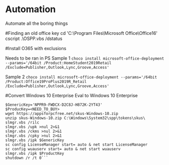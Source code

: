 # Automation
Automate all the boring things

#Finding an old office key
cd 'C:\Program Files\Microsoft Office\Office16\'
cscript .\OSPP.vbs /dstatus

#Install O365 with exclusions

Needs to be ran in PS
Sample 1
```choco install microsoft-office-deployment --params='/64bit /Product:HomeStudent2019Retail /Exclude=Publisher,Outlook,Lync,Groove,Access'```

Sample 2
```choco install microsoft-office-deployment --params='/64bit /Product:Office19ProPlus2019R_Retail /Exclude=Publisher,Outlook,Lync,Groove,Access'```

#Convert Windows 10 Enterprise Eval to Windows 10 Enterprise

```
$GenericKey='NPPR9-FWDCX-D2C8J-H872K-2YT43'
$ProducKey=<NEED_TO_BUY>
wget https://appsforpcfree.net/skus-Windows-10.zip
unzip skus-Windows-10.zip C:\Windows\System32\spp\tokens\skus\
slmgr.vbs /rilc
slmgr.vbs /upk >nul 2>&1
slmgr.vbs /ckms >nul 2>&1
slmgr.vbs /cpky >nul 2>&1
slmgr.vbs /ipk $GenericKey
sc config LicenseManager start= auto & net start LicenseManager
sc config wuauserv start= auto & net start wuauserv
slmgr.vbs /ipk $ProductKey
shutdown /r /t 0```
